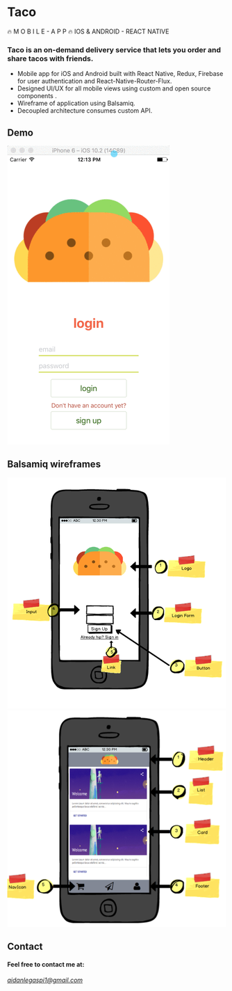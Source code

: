 # Taco
🔥 M O B I L E - A P P 🔥 IOS &amp; ANDROID - REACT NATIVE

### Taco is an on-demand delivery service that lets you order and share tacos with friends.
+ Mobile app for iOS and Android built with React Native, Redux, Firebase for user authentication and React-Native-Router-Flux.
+ Designed UI/UX for all mobile views using custom and open source components .
+ Wireframe of application using Balsamiq.
+ Decoupled architecture consumes custom API.

## Demo

![Taco](Taco-App-Screencast.gif)

## Balsamiq wireframes

![Wireframe1](wireframes/Landing-Wireframe.png)
![Wireframe2](wireframes/Menu-Wireframe.png)

## Contact
#### Feel free to contact me at:
###### aidanlegaspi1@gmail.com

